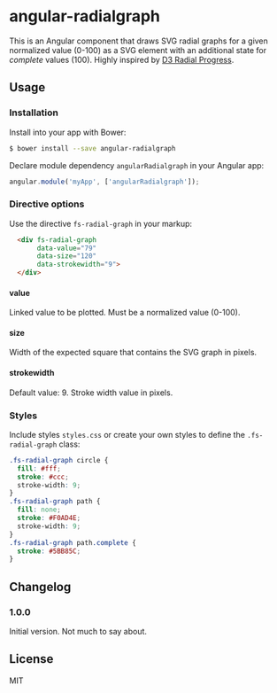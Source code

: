 # angular-radialgraph

This is an Angular component that draws SVG radial graphs for a given normalized value (0-100) as a SVG element with an additional state for *complete* values (100). Highly inspired by [D3 Radial Progress](http://www.brightpointinc.com/clients/brightpointinc.com/library/radialProgress/index.html).

## Usage

### Installation

Install into your app with Bower:

```sh
$ bower install --save angular-radialgraph
```

Declare module dependency `angularRadialgraph` in your Angular app:

```javascript
angular.module('myApp', ['angularRadialgraph']);
```

### Directive options

Use the directive `fs-radial-graph` in your markup:

```html
  <div fs-radial-graph
       data-value="79"
       data-size="120"
       data-strokewidth="9">
  </div>
```
#### value

Linked value to be plotted. Must be a normalized value (0-100).

#### size

Width of the expected square that contains the SVG graph in pixels.

#### strokewidth

Default value: 9. Stroke width value in pixels.

### Styles

Include styles `styles.css` or create your own styles to define the `.fs-radial-graph` class:

```css
.fs-radial-graph circle {
  fill: #fff;
  stroke: #ccc;
  stroke-width: 9;
}
.fs-radial-graph path {
  fill: none;
  stroke: #F0AD4E;
  stroke-width: 9;
}
.fs-radial-graph path.complete {
  stroke: #5BB85C;
}
```

## Changelog

### 1.0.0

Initial version. Not much to say about.

## License

MIT
